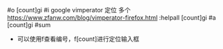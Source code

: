 #o
[count]gi
#i
google vimperator 定位 多个
https://www.zfanw.com/blog/vimperator-firefox.html
:helpall
[count]gi
#a
[count]gi
#sum
- 可以使用f查看编号，f[count]进行定位输入框
